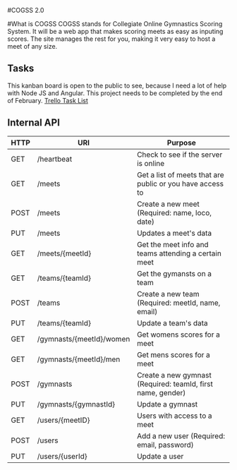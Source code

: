 #COGSS 2.0

#What is COGSS
COGSS stands for Collegiate Online Gymnastics Scoring System. It will be a web app that makes scoring meets as easy as
inputing scores. The site manages the rest for you, making it very easy to host a meet of any size.

## Tasks
This kanban board is open to the public to see, because I need a lot of help with Node JS and Angular. This project
needs to be completed by the end of February.
[Trello Task List](https://trello.com/b/gnepwnBb)

## Internal API
|HTTP|URI|Purpose|
|----|---|-------|
|GET|/heartbeat|Check to see if the server is online|
|GET|/meets|Get a list of meets that are public or you have access to|
|POST|/meets|Create a new meet (Required: name, loco, date)|
|PUT|/meets|Updates a meet's data|
|GET|/meets/{meetId}|Get the meet info and teams attending a certain meet|
|GET|/teams/{teamId}|Get the gymansts on a team|
|POST|/teams|Create a new team (Required: meetId, name, email)|
|PUT|/teams/{teamId}|Update a team's data|
|GET|/gymnasts/{meetId}/women|Get womens scores for a meet|
|GET|/gymnasts/{meetId}/men|Get mens scores for a meet|
|POST|/gymnasts|Create a new gymnast (Required: teamId, first name, gender)|
|PUT|/gymnasts/{gymnastId}|Update a gymnast|
|GET|/users/{meetID}|Users with access to a meet|
|POST|/users|Add a new user (Required: email, password)|
|PUT|/users/{userId}|Update a user|